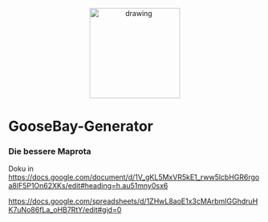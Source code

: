 <p align="center">
<img src="https://i.imgur.com/voLzgMM.png" alt="drawing" width="180"/>
</p>

# GooseBay-Generator
### Die bessere Maprota
Doku in https://docs.google.com/document/d/1V_gKL5MxVR5kE1_rww5lcbHGR6rgoa8lF5P1On62XKs/edit#heading=h.au51mny0sx6

https://docs.google.com/spreadsheets/d/1ZHwL8aoE1x3cMArbmIGGhdruHK7uNo86fLa_oHB7RtY/edit#gid=0
